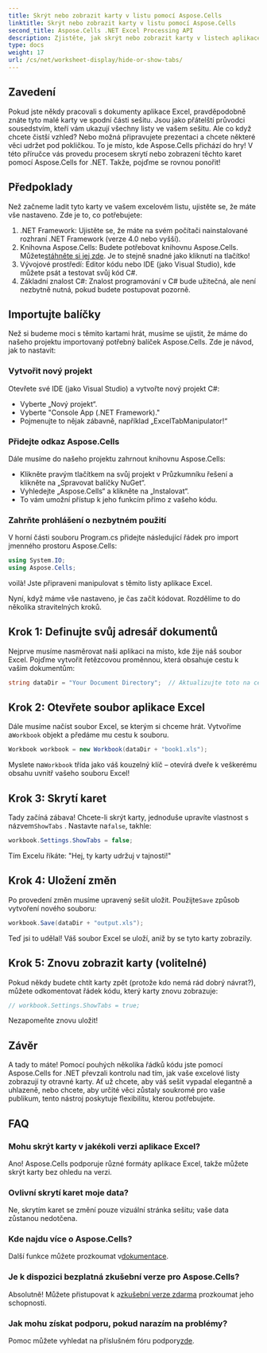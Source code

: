 ```yaml
---
title: Skrýt nebo zobrazit karty v listu pomocí Aspose.Cells
linktitle: Skrýt nebo zobrazit karty v listu pomocí Aspose.Cells
second_title: Aspose.Cells .NET Excel Processing API
description: Zjistěte, jak skrýt nebo zobrazit karty v listech aplikace Excel pomocí Aspose.Cells for .NET v tomto komplexním, podrobném tutoriálu.
type: docs
weight: 17
url: /cs/net/worksheet-display/hide-or-show-tabs/
---
```

## Zavedení

Pokud jste někdy pracovali s dokumenty aplikace Excel, pravděpodobně znáte tyto malé karty ve spodní části sešitu. Jsou jako přátelští průvodci sousedstvím, kteří vám ukazují všechny listy ve vašem sešitu. Ale co když chcete čistší vzhled? Nebo možná připravujete prezentaci a chcete některé věci udržet pod pokličkou. To je místo, kde Aspose.Cells přichází do hry! V této příručce vás provedu procesem skrytí nebo zobrazení těchto karet pomocí Aspose.Cells for .NET. Takže, pojďme se rovnou ponořit!

## Předpoklady

Než začneme ladit tyto karty ve vašem excelovém listu, ujistěte se, že máte vše nastaveno. Zde je to, co potřebujete:

1. .NET Framework: Ujistěte se, že máte na svém počítači nainstalované rozhraní .NET Framework (verze 4.0 nebo vyšší).
2.  Knihovna Aspose.Cells: Budete potřebovat knihovnu Aspose.Cells. Můžete[stáhněte si jej zde](https://releases.aspose.com/cells/net/). Je to stejně snadné jako kliknutí na tlačítko!
3. Vývojové prostředí: Editor kódu nebo IDE (jako Visual Studio), kde můžete psát a testovat svůj kód C#.
4. Základní znalost C#: Znalost programování v C# bude užitečná, ale není nezbytně nutná, pokud budete postupovat pozorně.

## Importujte balíčky

Než si budeme moci s těmito kartami hrát, musíme se ujistit, že máme do našeho projektu importovaný potřebný balíček Aspose.Cells. Zde je návod, jak to nastavit:

### Vytvořit nový projekt

Otevřete své IDE (jako Visual Studio) a vytvořte nový projekt C#:

- Vyberte „Nový projekt“.
- Vyberte "Console App (.NET Framework)." 
- Pojmenujte to nějak zábavně, například „ExcelTabManipulator!“

### Přidejte odkaz Aspose.Cells

Dále musíme do našeho projektu zahrnout knihovnu Aspose.Cells:

- Klikněte pravým tlačítkem na svůj projekt v Průzkumníku řešení a klikněte na „Spravovat balíčky NuGet“.
- Vyhledejte „Aspose.Cells“ a klikněte na „Instalovat“. 
- To vám umožní přístup k jeho funkcím přímo z vašeho kódu.

### Zahrňte prohlášení o nezbytném použití

V horní části souboru Program.cs přidejte následující řádek pro import jmenného prostoru Aspose.Cells:

```csharp
using System.IO;
using Aspose.Cells;
```

voilà! Jste připraveni manipulovat s těmito listy aplikace Excel.

Nyní, když máme vše nastaveno, je čas začít kódovat. Rozdělíme to do několika stravitelných kroků.

## Krok 1: Definujte svůj adresář dokumentů

Nejprve musíme nasměrovat naši aplikaci na místo, kde žije náš soubor Excel. Pojďme vytvořit řetězcovou proměnnou, která obsahuje cestu k vašim dokumentům:

```csharp
string dataDir = "Your Document Directory";  // Aktualizujte toto na cestu k adresáři
```

## Krok 2: Otevřete soubor aplikace Excel

 Dále musíme načíst soubor Excel, se kterým si chceme hrát. Vytvoříme a`Workbook` objekt a předáme mu cestu k souboru.

```csharp
Workbook workbook = new Workbook(dataDir + "book1.xls");
```

 Myslete na`Workbook` třída jako váš kouzelný klíč – otevírá dveře k veškerému obsahu uvnitř vašeho souboru Excel!

## Krok 3: Skrytí karet

 Tady začíná zábava! Chcete-li skrýt karty, jednoduše upravíte vlastnost s názvem`ShowTabs` . Nastavte na`false`, takhle:

```csharp
workbook.Settings.ShowTabs = false;
```

Tím Excelu říkáte: "Hej, ty karty udržuj v tajnosti!"

## Krok 4: Uložení změn

 Po provedení změn musíme upravený sešit uložit. Použijte`Save` způsob vytvoření nového souboru:

```csharp
workbook.Save(dataDir + "output.xls");
```

Teď jsi to udělal! Váš soubor Excel se uloží, aniž by se tyto karty zobrazily.

## Krok 5: Znovu zobrazit karty (volitelné)

Pokud někdy budete chtít karty zpět (protože kdo nemá rád dobrý návrat?), můžete odkomentovat řádek kódu, který karty znovu zobrazuje:

```csharp
// workbook.Settings.ShowTabs = true;
```

Nezapomeňte znovu uložit!

## Závěr

A tady to máte! Pomocí pouhých několika řádků kódu jste pomocí Aspose.Cells for .NET převzali kontrolu nad tím, jak vaše excelové listy zobrazují ty otravné karty. Ať už chcete, aby váš sešit vypadal elegantně a uhlazeně, nebo chcete, aby určité věci zůstaly soukromé pro vaše publikum, tento nástroj poskytuje flexibilitu, kterou potřebujete. 

## FAQ

### Mohu skrýt karty v jakékoli verzi aplikace Excel?
Ano! Aspose.Cells podporuje různé formáty aplikace Excel, takže můžete skrýt karty bez ohledu na verzi.

### Ovlivní skrytí karet moje data?
Ne, skrytím karet se změní pouze vizuální stránka sešitu; vaše data zůstanou nedotčena.

### Kde najdu více o Aspose.Cells?
Další funkce můžete prozkoumat v[dokumentace](https://reference.aspose.com/cells/net/).

### Je k dispozici bezplatná zkušební verze pro Aspose.Cells?
 Absolutně! Můžete přistupovat k a[zkušební verze zdarma](https://releases.aspose.com/) prozkoumat jeho schopnosti.

### Jak mohu získat podporu, pokud narazím na problémy?
 Pomoc můžete vyhledat na příslušném fóru podpory[zde](https://forum.aspose.com/c/cells/9).